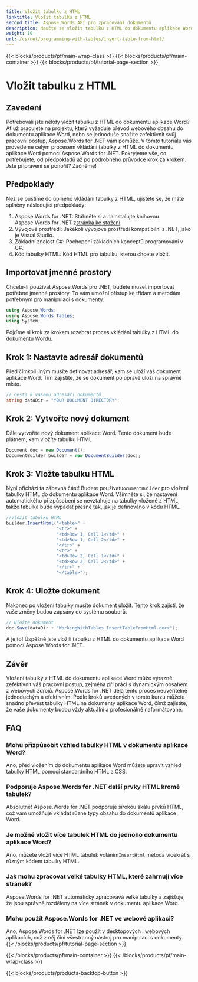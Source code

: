 ```yaml
---
title: Vložit tabulku z HTML
linktitle: Vložit tabulku z HTML
second_title: Aspose.Words API pro zpracování dokumentů
description: Naučte se vložit tabulku z HTML do dokumentu aplikace Word pomocí Aspose.Words for .NET. Postupujte podle našeho podrobného průvodce pro bezproblémovou integraci dokumentů.
weight: 10
url: /cs/net/programming-with-tables/insert-table-from-html/
---
```


{{< blocks/products/pf/main-wrap-class >}}
{{< blocks/products/pf/main-container >}}
{{< blocks/products/pf/tutorial-page-section >}}

# Vložit tabulku z HTML

## Zavedení

Potřebovali jste někdy vložit tabulku z HTML do dokumentu aplikace Word? Ať už pracujete na projektu, který vyžaduje převod webového obsahu do dokumentu aplikace Word, nebo se jednoduše snažíte zefektivnit svůj pracovní postup, Aspose.Words for .NET vám pomůže. V tomto tutoriálu vás provedeme celým procesem vkládání tabulky z HTML do dokumentu aplikace Word pomocí Aspose.Words for .NET. Pokryjeme vše, co potřebujete, od předpokladů až po podrobného průvodce krok za krokem. Jste připraveni se ponořit? Začněme!

## Předpoklady

Než se pustíme do úplného vkládání tabulky z HTML, ujistěte se, že máte splněny následující předpoklady:

1.  Aspose.Words for .NET: Stáhněte si a nainstalujte knihovnu Aspose.Words for .NET z[stránka ke stažení](https://releases.aspose.com/words/net/).
2. Vývojové prostředí: Jakékoli vývojové prostředí kompatibilní s .NET, jako je Visual Studio.
3. Základní znalost C#: Pochopení základních konceptů programování v C#.
4. Kód tabulky HTML: Kód HTML pro tabulku, kterou chcete vložit.

## Importovat jmenné prostory

Chcete-li používat Aspose.Words pro .NET, budete muset importovat potřebné jmenné prostory. To vám umožní přístup ke třídám a metodám potřebným pro manipulaci s dokumenty.

```csharp
using Aspose.Words;
using Aspose.Words.Tables;
using System;
```

Pojďme si krok za krokem rozebrat proces vkládání tabulky z HTML do dokumentu Wordu.

## Krok 1: Nastavte adresář dokumentů

Před čímkoli jiným musíte definovat adresář, kam se uloží váš dokument aplikace Word. Tím zajistíte, že se dokument po úpravě uloží na správné místo.

```csharp
// Cesta k vašemu adresáři dokumentů
string dataDir = "YOUR DOCUMENT DIRECTORY";
```

## Krok 2: Vytvořte nový dokument

Dále vytvoříte nový dokument aplikace Word. Tento dokument bude plátnem, kam vložíte tabulku HTML.

```csharp
Document doc = new Document();
DocumentBuilder builder = new DocumentBuilder(doc);
```

## Krok 3: Vložte tabulku HTML

 Nyní přichází ta zábavná část! Budete používat`DocumentBuilder` pro vložení tabulky HTML do dokumentu aplikace Word. Všimněte si, že nastavení automatického přizpůsobení se nevztahuje na tabulky vložené z HTML, takže tabulka bude vypadat přesně tak, jak je definováno v kódu HTML.

```csharp
//Vložit tabulku HTML
builder.InsertHtml("<table>" +
                   "<tr>" +
                   "<td>Row 1, Cell 1</td>" +
                   "<td>Row 1, Cell 2</td>" +
                   "</tr>" +
                   "<tr>" +
                   "<td>Row 2, Cell 1</td>" +
                   "<td>Row 2, Cell 2</td>" +
                   "</tr>" +
                   "</table>");
```

## Krok 4: Uložte dokument

Nakonec po vložení tabulky musíte dokument uložit. Tento krok zajistí, že vaše změny budou zapsány do systému souborů.

```csharp
// Uložte dokument
doc.Save(dataDir + "WorkingWithTables.InsertTableFromHtml.docx");
```

A je to! Úspěšně jste vložili tabulku z HTML do dokumentu aplikace Word pomocí Aspose.Words for .NET.

## Závěr

Vložení tabulky z HTML do dokumentu aplikace Word může výrazně zefektivnit váš pracovní postup, zejména při práci s dynamickým obsahem z webových zdrojů. Aspose.Words for .NET dělá tento proces neuvěřitelně jednoduchým a efektivním. Podle kroků uvedených v tomto kurzu můžete snadno převést tabulky HTML na dokumenty aplikace Word, čímž zajistíte, že vaše dokumenty budou vždy aktuální a profesionálně naformátované.

## FAQ

### Mohu přizpůsobit vzhled tabulky HTML v dokumentu aplikace Word?
Ano, před vložením do dokumentu aplikace Word můžete upravit vzhled tabulky HTML pomocí standardního HTML a CSS.

### Podporuje Aspose.Words for .NET další prvky HTML kromě tabulek?
Absolutně! Aspose.Words for .NET podporuje širokou škálu prvků HTML, což vám umožňuje vkládat různé typy obsahu do dokumentů aplikace Word.

### Je možné vložit více tabulek HTML do jednoho dokumentu aplikace Word?
 Ano, můžete vložit více HTML tabulek voláním`InsertHtml` metoda vícekrát s různým kódem tabulky HTML.

### Jak mohu zpracovat velké tabulky HTML, které zahrnují více stránek?
Aspose.Words for .NET automaticky zpracovává velké tabulky a zajišťuje, že jsou správně rozděleny na více stránek v dokumentu aplikace Word.

### Mohu použít Aspose.Words for .NET ve webové aplikaci?
Ano, Aspose.Words for .NET lze použít v desktopových i webových aplikacích, což z něj činí všestranný nástroj pro manipulaci s dokumenty.
{{< /blocks/products/pf/tutorial-page-section >}}

{{< /blocks/products/pf/main-container >}}
{{< /blocks/products/pf/main-wrap-class >}}

{{< blocks/products/products-backtop-button >}}
